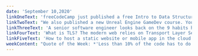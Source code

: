 ```yaml
---
date: 'September 10,2020'
linkOneText: 'freeCodeCamp just published a free Intro to Data Structures course that covers Linked Lists, Dictionaries, Heaps, Trees, Tries, Graphs and lots of other computer science concepts. (3 hour video course): https://www.freecodecamp.org/news/learn-all-about-data-structures-used-in-computer-science/'
linkTwoText: "We also published a new Unreal Engine GameDev course. You'll use the Blueprints visual scripting system to build a 2D Snake game. We include all the assets, as well as a boilerplate codebase. (3 hour video course): https://www.freecodecamp.org/news/unreal-engine-course-create-a-2d-snake-game/"
linkThreeText: 'A senior software engineer looks back on the 9 habits he wishes he had as a junior developer. (15 minute read): https://www.freecodecamp.org/news/good-habits-for-junior-developers/'
linkFourText: 'What is TLS? The modern web relies on Transport Layer Security Encryption. And Victoria explains how it works in plain English. (7 minute read): https://www.freecodecamp.org/news/what-is-tls-transport-layer-security-encryption-explained-in-plain-english/'
linkFiveText: 'How to host a static website or mobile app in the cloud with AWS Amplify. Marcia walks you through the four big steps. (10 minute read): https://www.freecodecamp.org/news/how-to-host-a-static-site-in-the-cloud-in-4-steps/'
weekContent: "Quote of the Week: *'Less than 10% of the code has to do with the ostensible purpose of the system. The rest deals with input-output, data validation, data structure maintenance, and other housekeeping.'* — Mary Shaw"
---
```

